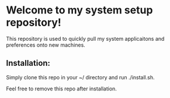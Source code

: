# Welcome to my system setup repository!

This repository is used to quickly pull my system applicaitons and preferences onto new machines.

## Installation:
Simply clone this repo in your ~/ directory and run ./install.sh.

Feel free to remove this repo after installation.
